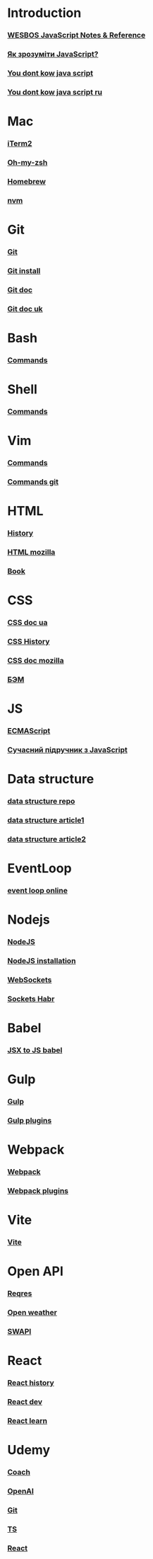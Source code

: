 # Introduction
### [WESBOS JavaScript Notes & Reference](https://wesbos.com/javascript)
### [Як зрозуміти JavaScript?](https://programmingmentor.com.ua/what-is-javascript-made-of/)
### [You dont kow java script](https://github.com/getify/You-Dont-Know-JS)
### [You dont kow java script ru](https://github.com/azat-io/you-dont-know-js-ru)

# Mac
### [iTerm2](https://iterm2.com/)
### [Oh-my-zsh](https://ohmyz.sh/)
### [Homebrew](https://brew.sh/)
### [nvm](https://github.com/nvm-sh/nvm)

# Git
### [Git](https://git-scm.com/)
### [Git install](https://git-scm.com/downloads)
### [Git doc](https://git-scm.com/docs)
### [Git doc uk](https://git-scm.com/book/uk/v2)

# Bash
### [Commands](https://github.com/cyberspacedk/BASH-Commands)

# Shell
### [Commands](https://www.geeksforgeeks.org/basic-shell-commands-in-linux/)

# Vim
### [Commands](https://vim.rtorr.com/)
### [Commands git](https://gist.github.com/hansrajdas/6520d74ac3251552e66a76f2f32b4bdd)

# HTML
### [History](https://uk.wikipedia.org/wiki/HTML)
### [HTML mozilla](https://developer.mozilla.org/ru/docs/Learn/Getting_started_with_the_web/HTML_basics)
### [Book](https://w3schoolsua.github.io/html/index.html#gsc.tab=0)

# CSS
### [CSS doc ua](https://css.in.ua/)
### [CSS History](https://uk.wikipedia.org/wiki/CSS)
### [CSS doc mozilla](https://developer.mozilla.org/ru/docs/Web/CSS)
### [БЭМ](https://ru.bem.info/methodology/)

# JS
### [ECMAScript](https://ecma-international.org/publications-and-standards/standards/ecma-262/)
### [Сучасний підручник з JavaScript](https://uk.javascript.info/)

# Data structure
### [data structure repo](https://github.com/trekhleb/javascript-algorithms)
### [data structure article1](https://dev.to/nehasoni__/7-javascript-data-structures-you-must-know-57ah)
### [data structure article2](https://www.educative.io/blog/javascript-data-structures)

# EventLoop
### [event loop online](https://www.jsv9000.app/)

# Nodejs
### [NodeJS](https://nodejs.org/en)
### [NodeJS installation](https://nodejs.org/en/download/package-manager)
### [WebSockets](https://nodejsdev.ru/guides/webdraftt/websocket/#websocket_1)
### [Sockets Habr](https://habr.com/ru/articles/516334/)

# Babel
### [JSX to JS babel](https://babeljs.io/repl/#?browsers=defaults%2C%20not%20ie%2011%2C%20not%20ie_mob%2011&build=&builtIns=false&corejs=3.21&spec=false&loose=false&code_lz=GYVwdgxgLglg9mABAMTnAFASkQbwFCKIBOAplCEUgDwAmMAbgHwASJANm3FQPR1N4BfPHloNGeAJBVUcRN3E8-jIA&debug=false&forceAllTransforms=false&modules=false&shippedProposals=false&circleciRepo=&evaluate=false&fileSize=false&timeTravel=false&sourceType=module&lineWrap=true&presets=react&prettier=false&targets=&version=7.23.8&externalPlugins=&assumptions=%7B%7D)

# Gulp
### [Gulp](https://gulpjs.com/)
### [Gulp plugins](https://gulpjs.com/plugins)

# Webpack
### [Webpack](https://webpack.js.org/)
### [Webpack plugins](https://webpack.js.org/concepts/plugins/)

# Vite
### [Vite](https://vite.dev/)

# Open API
### [Reqres](https://reqres.in/)
### [Open weather](https://openweathermap.org/api)
### [SWAPI](https://swapi.dev/documentation#intro)

# React
### [React history](https://uk.wikipedia.org/wiki/React)
### [React dev](https://react.dev/)
### [React learn](https://react.dev/learn)

# Udemy
### [Coach](https://www.udemy.com/user/maximilian-schwarzmuller/)
### [OpenAI](https://www.udemy.com/course/chatgpt-bard-bing-complete-guide-to-chatgpt-openai-apis/?couponCode=ST6MT103124)
### [Git](https://www.udemy.com/course/git-github-practical-guide/?couponCode=ST6MT103124)
### [TS](https://www.udemy.com/course/understanding-typescript/?couponCode=ST6MT103124)
### [React](https://www.udemy.com/course/react-the-complete-guide-incl-redux/?couponCode=ST6MT103124)